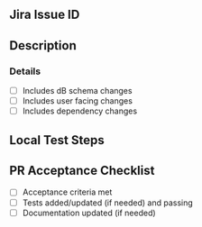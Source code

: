 ## Jira Issue ID


## Description


### Details
* [ ] Includes dB schema changes
* [ ] Includes user facing changes
* [ ] Includes dependency changes

## Local Test Steps


## PR Acceptance Checklist
* [ ] Acceptance criteria met
* [ ] Tests added/updated (if needed) and passing
* [ ] Documentation updated (if needed)
